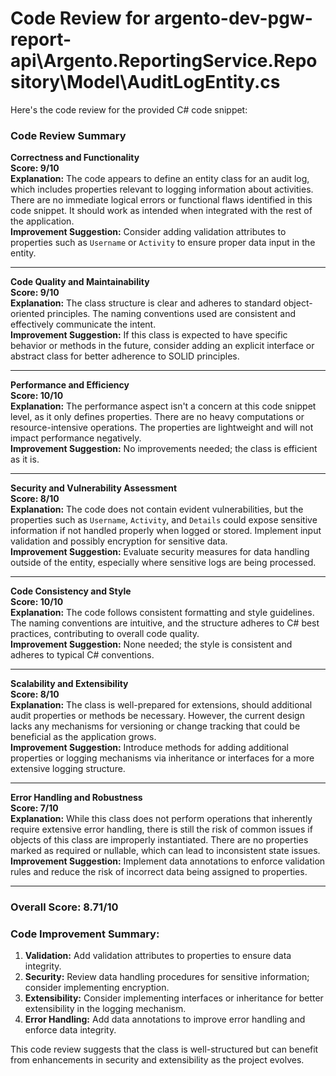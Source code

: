 # Code Review for argento-dev-pgw-report-api\Argento.ReportingService.Repository\Model\AuditLogEntity.cs

Here's the code review for the provided C# code snippet:

### Code Review Summary

**Correctness and Functionality**  
**Score: 9/10**  
**Explanation:** The code appears to define an entity class for an audit log, which includes properties relevant to logging information about activities. There are no immediate logical errors or functional flaws identified in this code snippet. It should work as intended when integrated with the rest of the application.  
**Improvement Suggestion:** Consider adding validation attributes to properties such as `Username` or `Activity` to ensure proper data input in the entity.

---

**Code Quality and Maintainability**  
**Score: 9/10**  
**Explanation:** The class structure is clear and adheres to standard object-oriented principles. The naming conventions used are consistent and effectively communicate the intent.  
**Improvement Suggestion:** If this class is expected to have specific behavior or methods in the future, consider adding an explicit interface or abstract class for better adherence to SOLID principles.

---

**Performance and Efficiency**  
**Score: 10/10**  
**Explanation:** The performance aspect isn't a concern at this code snippet level, as it only defines properties. There are no heavy computations or resource-intensive operations. The properties are lightweight and will not impact performance negatively.  
**Improvement Suggestion:** No improvements needed; the class is efficient as it is.

---

**Security and Vulnerability Assessment**  
**Score: 8/10**  
**Explanation:** The code does not contain evident vulnerabilities, but the properties such as `Username`, `Activity`, and `Details` could expose sensitive information if not handled properly when logged or stored. Implement input validation and possibly encryption for sensitive data.  
**Improvement Suggestion:** Evaluate security measures for data handling outside of the entity, especially where sensitive logs are being processed.

---

**Code Consistency and Style**  
**Score: 10/10**  
**Explanation:** The code follows consistent formatting and style guidelines. The naming conventions are intuitive, and the structure adheres to C# best practices, contributing to overall code quality.  
**Improvement Suggestion:** None needed; the style is consistent and adheres to typical C# conventions.

---

**Scalability and Extensibility**  
**Score: 8/10**  
**Explanation:** The class is well-prepared for extensions, should additional audit properties or methods be necessary. However, the current design lacks any mechanisms for versioning or change tracking that could be beneficial as the application grows.  
**Improvement Suggestion:** Introduce methods for adding additional properties or logging mechanisms via inheritance or interfaces for a more extensive logging structure.

---

**Error Handling and Robustness**  
**Score: 7/10**  
**Explanation:** While this class does not perform operations that inherently require extensive error handling, there is still the risk of common issues if objects of this class are improperly instantiated. There are no properties marked as required or nullable, which can lead to inconsistent state issues.  
**Improvement Suggestion:** Implement data annotations to enforce validation rules and reduce the risk of incorrect data being assigned to properties.

---

### Overall Score: 8.71/10

### Code Improvement Summary:
1. **Validation:** Add validation attributes to properties to ensure data integrity.
2. **Security:** Review data handling procedures for sensitive information; consider implementing encryption.
3. **Extensibility:** Consider implementing interfaces or inheritance for better extensibility in the logging mechanism.
4. **Error Handling:** Add data annotations to improve error handling and enforce data integrity.

This code review suggests that the class is well-structured but can benefit from enhancements in security and extensibility as the project evolves.